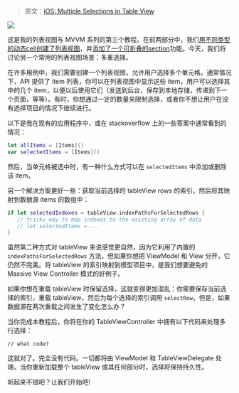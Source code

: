 > 原文：[iOS: Multiple Selections in Table View](https://medium.com/ios-os-x-development/ios-multiple-selections-in-table-view-88dc2249c3a2)

![](https://miro.medium.com/max/1400/1*-OegkuQe15U29DhtVPg2-A.png)

这是我的列表视图与 MVVM 系列的第三个教程。在前两部分中，我们[用不同类型的动态cell创建了列表视图](https://medium.com/ios-os-x-development/ios-how-to-build-a-table-view-with-multiple-cell-types-2df91a206429)，并[添加了一个可折叠的section](https://medium.com/@stasost/ios-how-to-build-a-table-view-with-collapsible-sections-96badf3387d0)功能。今天，我们将讨论另一个常用的列表视图场景：多重选择。


在许多用例中，我们需要创建一个列表视图，允许用户选择多个单元格。通常情况下，API 提供了 item 列表，你可以在列表视图中显示这些 item，用户可以选择其中的几个 item，以便以后使用它们（发送到后台，保存到本地存储，传递到下一个页面，等等）。有时，你想通过一定的数量来限制选择，或者你不想让用户在没有选择项目的情况下继续进行。

以下是我在现有的应用程序中，或在 stackoverflow 上的一些答案中通常看到的情况：

```swift
let allItems = [Items]()
var selectedItems = [Items]()
```

然后，当单元格被选中时，有一种什么方式可以在 `selectedItems` 中添加或删除该 item。

另一个解决方案更好一些：获取当前选择的 tableView rows 的索引，然后将其映射到数据源 items 的数组中：

```swift
if let selectedIndexes = tableView.indexPathsForSelectedRows {
   // tricky way to map indexes to the existing array of data
   // let selectedItems = ...
}
```

虽然第二种方式对 tableView 来说感觉更自然，因为它利用了内置的 `indexPathsForSelectedRows` 方法，但如果你想把 ViewModel 和 View 分开，它仍然不完美。将 tableView 的索引映射到模型项目中，是我们想要避免的 Massive View Controller 模式的好例子。

如果你想在重载 tableView 时保留选择，这就变得更加混乱：你需要保存当前选择的索引，重载 tableView，然后为每个选择的索引调用 `selectRow`。但是，如果数据源在两次重载之间发生了变化怎么办？

当你完成本教程后，你将在你的 TableViewController 中拥有以下代码来处理多行选择：

```
// what code?
```

这就对了。完全没有代码。一切都将由 ViewModel 和 TableViewDelegate 处理。当你重新加载整个 tableView 或其任何部分时，选择将保持持久性。

听起来不错吧？让我们开始吧!
